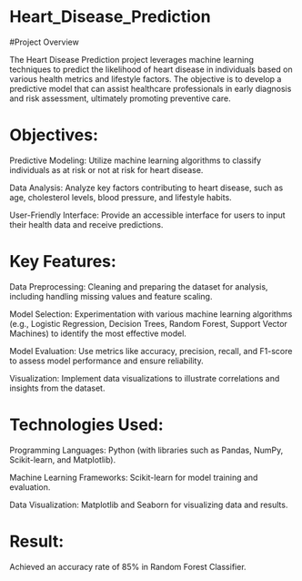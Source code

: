 # Heart_Disease_Prediction

#Project Overview

The Heart Disease Prediction project leverages machine learning techniques to predict the likelihood of heart disease in individuals based on various health metrics and lifestyle factors. The objective is to develop a predictive model that can assist healthcare professionals in early diagnosis and risk assessment, ultimately promoting preventive care.

# Objectives:

Predictive Modeling: Utilize machine learning algorithms to classify individuals as at risk or not at risk for heart disease.

Data Analysis: Analyze key factors contributing to heart disease, such as age, cholesterol levels, blood pressure, and lifestyle habits.

User-Friendly Interface: Provide an accessible interface for users to input their health data and receive predictions.

# Key Features:

Data Preprocessing: Cleaning and preparing the dataset for analysis, including handling missing values and feature scaling.

Model Selection: Experimentation with various machine learning algorithms (e.g., Logistic Regression, Decision Trees, Random Forest, Support Vector Machines) to identify the most effective model.

Model Evaluation: Use metrics like accuracy, precision, recall, and F1-score to assess model performance and ensure reliability.

Visualization: Implement data visualizations to illustrate correlations and insights from the dataset.

# Technologies Used:

Programming Languages: Python (with libraries such as Pandas, NumPy, Scikit-learn, and Matplotlib).

Machine Learning Frameworks: Scikit-learn for model training and evaluation.

Data Visualization: Matplotlib and Seaborn for visualizing data and results.

# Result:

Achieved an accuracy rate of 85% in Random Forest Classifier.
